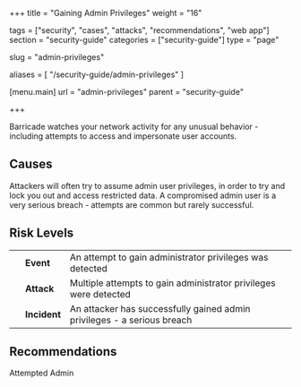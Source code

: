 +++
title = "Gaining Admin Privileges"
weight = "16"

tags = ["security", "cases", "attacks", "recommendations", "web app"]
section = "security-guide"
categories = ["security-guide"]
type = "page"

slug = "admin-privileges"

aliases = [
    "/security-guide/admin-privileges"
]

[menu.main]
    url = "admin-privileges"
    parent = "security-guide"

+++

Barricade watches your network activity for any unusual behavior - including attempts to access and impersonate user accounts.

## Causes

Attackers will often try to assume admin user privileges, in order to try and lock you out and access restricted data. A compromised admin user is a very serious breach - attempts are common but rarely successful.

## Risk Levels

<table class="risk">
<tbody>
<tr>
<td><em> </em></td>
<td><strong>Event</strong></td>
<td>An attempt to gain administrator privileges was detected</td>
<td> </td>
</tr>
<tr>
<td><em> </em></td>
<td><strong>Attack</strong></td>
<td>Multiple attempts to gain administrator privileges were detected</td>
</tr>
<tr>
<td><em> </em></td>
<td><strong>Incident</strong></td>
<td>An attacker has successfully gained admin privileges - a serious breach</td>
</tr>
</tbody>
</table>


## Recommendations

Attempted Admin

